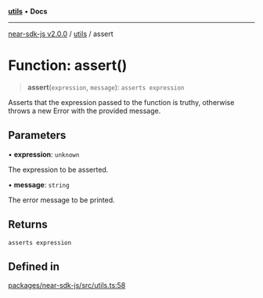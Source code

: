 [**utils**](../README.md) • **Docs**

***

[near-sdk-js v2.0.0](../../packages.md) / [utils](../README.md) / assert

# Function: assert()

> **assert**(`expression`, `message`): `asserts expression`

Asserts that the expression passed to the function is truthy, otherwise throws a new Error with the provided message.

## Parameters

• **expression**: `unknown`

The expression to be asserted.

• **message**: `string`

The error message to be printed.

## Returns

`asserts expression`

## Defined in

[packages/near-sdk-js/src/utils.ts:58](https://github.com/dim-daskalov/near-sdk-js/blob/747cef27e9ea5b250fe75696a18e61a74d9178c8/packages/near-sdk-js/src/utils.ts#L58)

